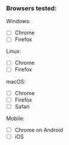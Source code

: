 ### Browsers tested:

Windows:
- [ ] Chrome
- [ ] Firefox

Linux:
- [ ] Chrome
- [ ] Firefox

macOS:
- [ ] Chrome
- [ ] Firefox
- [ ] Safari

Mobile:
- [ ] Chrome on Android
- [ ] iOS